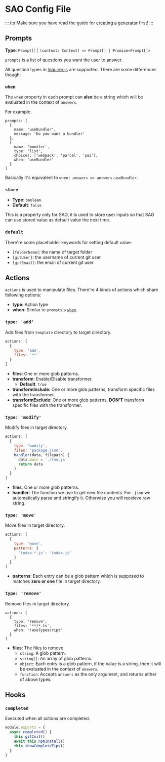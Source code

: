 # SAO Config File

::: tip
Make sure you have read the guide for [creating a generator](./creating-a-generator.md) first!
:::

## Prompts

__Type__: `Prompt[]` | `(context: Context) => Prompt[] | Promise<Prompt[]>`

`prompts` is a list of questions you want the user to answer.

All question types in [Inquirer.js](https://github.com/SBoudrias/Inquirer.js#question) are supported. There are some differences though:

### `when`

The `when` property in each prompt can __also__ be a string which will be evaluated in the context of `answers`.

For example:

```js{10}
prompts: [
  {
    name: 'useBundler',
    message: 'Do you want a bundler'
  },
  {
    name: 'bundler',
    type: 'list',
    choices: ['webpack', 'parcel', 'poi'],
    when: 'useBundler'
  }
]
```

Basically it's equivalent to `when: answers => answers.useBundler`.

### `store`

- __Type__: `boolean`
- __Default__: `false`

This is a property only for SAO, it is used to store user inputs so that SAO can use stored value as default value the next time.

### `default`

There're some placeholder keywords for setting default value:

- `[folderName]`: the name of target folder
- `[gitUser]`: the username of current git user
- `[gitEmail]`: the email of current git user

## Actions

`actions` is used to manipulate files. There're 4 kinds of actions which share following options:

- __type__: Action type
- __when__: Similar to `prompts`'s [`when`](#when).

### `type: 'add'`

Add files from `template` directory to target directory.

```js
actions: [
  {
    type: 'add',
    files: '**'
  }
]
```

- __files__: One or more glob patterns.
- __transform__: Enable/Disable transformer.
  - __Default__: `true`
- __transformInclude__: One or more glob patterns, transform specific files with the transformer.
- __transformExclude__: One or more glob patterns, __DON'T__ transform specific files with the transformer.

### `type: 'modify'`

Modify files in target directory.

```js
actions: [
  {
    type: 'modify',
    files: 'package.json',
    handler(data, filepath) {
      data.main = './foo.js'
      return data
    }
  }
]
```

- __files__: One or more glob patterns.
- __handler__: The function we use to get new file contents. For `.json` we automatically parse and stringify it. Otherwise you will receieve raw string.

### `type: 'move'`

Move files in target directory.

```js
actions: [
  {
    type: 'move',
    patterns: {
      'index-*.js': 'index.js'
    }
  }
]
```

- __patterns__: Each entry can be a glob pattern which is supposed to matches __zero or one__ file in target directory.

### `type: 'remove'`

Remove files in target directory.

```js{3-4}
actions: [
  {
    type: 'remove',
    files: '**/*.ts',
    when: '!useTypescript'
  }
]
```

- __files__: The files to remove.
  - `string`: A glob pattern.
  - `string[]`: An array of glob patterns.
  - `object`: Each entry is a glob pattern, if the value is a string, then it will be evaluated in the context of `answers`.
  - `function`: Accepts `answers` as the only argument, and returns either of above types.

## Hooks

### `completed`

Executed when all actions are completed.

```js
module.exports = {
  async completed() {
    this.gitInit()
    await this.npmInstall()
    this.showCompleteTips()
  }
}
```
